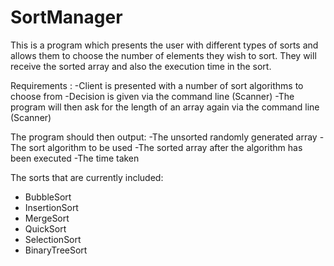 


# SortManager
This is a program which presents the user with different types of sorts and allows them to choose the number of elements they wish to sort. They will receive the sorted array and also the execution time in the sort.

Requirements :
-Client is presented with a number of sort algorithms to choose from
-Decision is given via the command line (Scanner)
-The program will then ask for the length of an array again via the command line (Scanner)

The program should then output:
-The unsorted randomly generated array
-The sort algorithm to be used
-The sorted array after the algorithm has been executed
-The time taken

The sorts that are currently included:
- BubbleSort
- InsertionSort
- MergeSort
- QuickSort
- SelectionSort
- BinaryTreeSort

